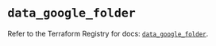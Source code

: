# `data_google_folder`

Refer to the Terraform Registry for docs: [`data_google_folder`](https://registry.terraform.io/providers/hashicorp/google/6.40.0/docs/data-sources/folder).
